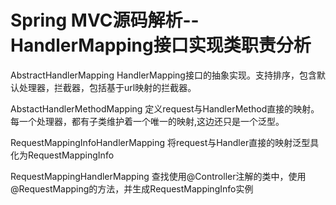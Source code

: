 # Spring MVC源码解析--HandlerMapping接口实现类职责分析

AbstractHandlerMapping
HandlerMapping接口的抽象实现。支持排序，包含默认处理器，拦截器，包括基于url映射的拦截器。

AbstactHandlerMethodMapping
定义request与HandlerMethod直接的映射。每一个处理器，都有子类维护着一个唯一的映射<T>,这边还只是一个泛型。

RequestMappingInfoHandlerMapping
将request与Handler直接的映射泛型具化为RequestMappingInfo

RequestMappingHandlerMapping
查找使用@Controller注解的类中，使用@RequestMapping的方法，并生成RequestMappingInfo实例



